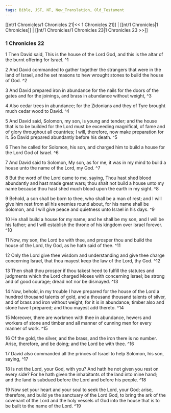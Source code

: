 ```yaml
---
tags: Bible, JST, NT, New_Translation, Old_Testament
---
```


[[nt/1 Chronicles/1 Chronicles 21|<< 1 Chronicles 21]] | [[nt/1 Chronicles|1 Chronicles]] | [[nt/1 Chronicles/1 Chronicles 23|1 Chronicles 23 >>]]

### 1 Chronicles 22

1 Then David said, This is the house of the Lord God, and this is the altar of the burnt offering for Israel.  ^1

2 And David commanded to gather together the strangers that were in the land of Israel, and he set masons to hew wrought stones to build the house of God.  ^2

3 And David prepared iron in abundance for the nails for the doors of the gates and for the joinings, and brass in abundance without weight,  ^3

4 Also cedar trees in abundance; for the Zidonians and they of Tyre brought much cedar wood to David.  ^4

5 And David said, Solomon, my son, is young and tender; and the house that is to be builded for the Lord must be exceeding magnifical, of fame and of glory throughout all countries; I will, therefore, now make preparation for it. So David prepared abundantly before his death.  ^5

6 Then he called for Solomon, his son, and charged him to build a house for the Lord God of Israel.  ^6

7 And David said to Solomon, My son, as for me, it was in my mind to build a house unto the name of the Lord, my God.  ^7

8 But the word of the Lord came to me, saying, Thou hast shed blood abundantly and hast made great wars; thou shalt not build a house unto my name because thou hast shed much blood upon the earth in my sight.  ^8

9 Behold, a son shall be born to thee, who shall be a man of rest; and I will give him rest from all his enemies round about, for his name shall be Solomon, and I will give peace and quietness unto Israel in his days.  ^9

10 He shall build a house for my name; and he shall be my son, and I will be his father; and I will establish the throne of his kingdom over Israel forever.  ^10

11 Now, my son, the Lord be with thee, and prosper thou and build the house of the Lord, thy God, as he hath said of thee.  ^11

12 Only the Lord give thee wisdom and understanding and give thee charge concerning Israel, that thou mayest keep the law of the Lord, thy God.  ^12

13 Then shalt thou prosper if thou takest heed to fulfill the statutes and judgments which the Lord charged Moses with concerning Israel; be strong and of good courage; dread not nor be dismayed.  ^13

14 Now, behold, in my trouble I have prepared for the house of the Lord a hundred thousand talents of gold, and a thousand thousand talents of silver, and of brass and iron without weight, for it is in abundance; timber also and stone have I prepared; and thou mayest add thereto.  ^14

15 Moreover, there are workmen with thee in abundance, hewers and workers of stone and timber and all manner of cunning men for every manner of work.  ^15

16 Of the gold, the silver, and the brass, and the iron there is no number. Arise, therefore, and be doing; and the Lord be with thee.  ^16

17 David also commanded all the princes of Israel to help Solomon, his son, saying,  ^17

18 Is not the Lord, your God, with you? And hath he not given you rest on every side? For he hath given the inhabitants of the land into mine hand; and the land is subdued before the Lord and before his people.  ^18

19 Now set your heart and your soul to seek the Lord, your God; arise, therefore, and build ye the sanctuary of the Lord God, to bring the ark of the covenant of the Lord and the holy vessels of God into the house that is to be built to the name of the Lord.  ^19

 
